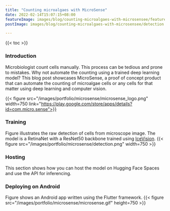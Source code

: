 ```yaml
---
title: "Counting microalgaes with MicroSense"
date: 2022-02-14T15:07:15+08:00
featureImage: images/blog/counting-microalgaes-with-microsensee/feature_image.gif
postImage: images/blog/counting-microalgaes-with-microsensee/detection.png

---
```

{{< toc >}} 

### Introduction
Microbiologist count cells manually.
This process can be tedious and prone to mistakes.
Why not automate the counting using a trained deep learning model?
This blog post showcases MicroSense, a proof of concept product that can automate the counting of microalgae cells or any cells for that matter using deep learning and computer vision.

{{< figure src="/images/portfolio/microsense/microsense_logo.png" width=750 link="https://play.google.com/store/apps/details?id=com.micro.sense">}}

### Training
Figure illustrates the raw detection of cells from microscope image. The model is a RetinaNet with a ResNet50 backbone trained using [IceVision](https://github.com/airctic/icevision).
{{< figure src="/images/portfolio/microsense/detection.png" width=750 >}}

### Hosting
This section shows how you can host the model on Hugging Face Spaces and use the API for inferencing.

### Deploying on Android
Figure shows an Android app written using the Flutter framework.
{{< figure src="/images/portfolio/microsense/microsense.gif" height=750 >}}
